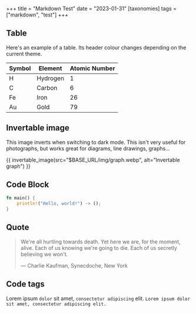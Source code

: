 +++
title = "Markdown Test"
date = "2023-01-31"
[taxonomies]
tags = ["markdown", "test"]
+++

## Table

Here's an example of a table. Its header colour changes depending on the current theme.

| Symbol  | Element | Atomic Number |
|---------|---------|---------------|
| H       | Hydrogen| 1             |
| C       | Carbon  | 6             |
| Fe      | Iron    | 26            |
| Au      | Gold    | 79            |

## Invertable image

This image inverts when switching to dark mode. This isn't very useful for photographs, but works great for diagrams, line drawings, graphs…

{{ invertable_image(src="$BASE_URL/img/graph.webp", alt="Invertable graph") }}

## Code Block

```rust
fn main() {
    println!("Hello, world!") -> ();
}
```
## Quote

> We're all hurtling towards death. Yet here we are, for the moment, alive. Each of us knowing we're going to die. Each of us secretly believing we won't.
>
> — Charlie Kaufman, Synecdoche, New York

## Code tags

Lorem ipsum `dolor` sit amet, `consectetur adipiscing` elit.
`Lorem ipsum dolor sit amet, consectetur adipiscing elit.`
